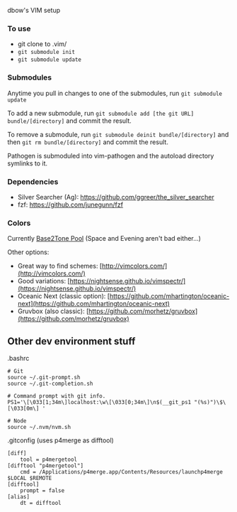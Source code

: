 dbow's VIM setup

### To use

* git clone to .vim/
* `git submodule init`
* `git submodule update`

### Submodules

Anytime you pull in changes to one of the submodules, run `git submodule update`

To add a new submodule, run `git submodule add [the git URL] bundle/[directory]` and commit the result.

To remove a submodule, run `git submodule deinit bundle/[directory]` and then `git rm bundle/[directory]` and commit the result.

Pathogen is submoduled into vim-pathogen and the autoload directory symlinks to it.

### Dependencies

* Silver Searcher (Ag): https://github.com/ggreer/the_silver_searcher
* fzf: https://github.com/junegunn/fzf

### Colors

Currently [Base2Tone Pool](http://base2t.one/demo/pool/) (Space and Evening aren't bad either...)

Other options:

* Great way to find schemes: [http://vimcolors.com/](http://vimcolors.com/)
* Good variations: [https://nightsense.github.io/vimspectr/](https://nightsense.github.io/vimspectr/)
* Oceanic Next (classic option): [https://github.com/mhartington/oceanic-next](https://github.com/mhartington/oceanic-next)
* Gruvbox (also classic): [https://github.com/morhetz/gruvbox](https://github.com/morhetz/gruvbox)

Other dev environment stuff
---------------------------

.bashrc
```
# Git
source ~/.git-prompt.sh
source ~/.git-completion.sh

# Command prompt with git info.
PS1='\[\033[1;34m\]localhost:\w\[\033[0;34m\]\n$(__git_ps1 "(%s)")\$\[\033[0m\] '

# Node
source ~/.nvm/nvm.sh
```

.gitconfig (uses p4merge as difftool)
```
[diff]
	tool = p4mergetool
[difftool "p4mergetool"]
	cmd = /Applications/p4merge.app/Contents/Resources/launchp4merge $LOCAL $REMOTE
[difftool]
	prompt = false
[alias]
	dt = difftool
```

